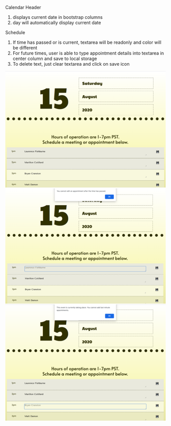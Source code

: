 Calendar Header
1. displays current date in bootstrap columns
1. day will automatically display current date

Schedule
1. If time has passed or is current, textarea will be readonly and color will be different
1. For future times, user is able to type appointment details into textarea in center column and save to local storage
1. To delete text, just clear textarea and click on save icon


![current day shown](Assets/currentday.png)
![on click event for time that has already passed](Assets/passedtime.png)
![on click event for time that is currently taking place](Assets/currenttime.png)